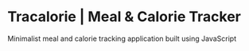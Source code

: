 # Tracalorie | Meal & Calorie Tracker

Minimalist meal and calorie tracking application built using JavaScript
